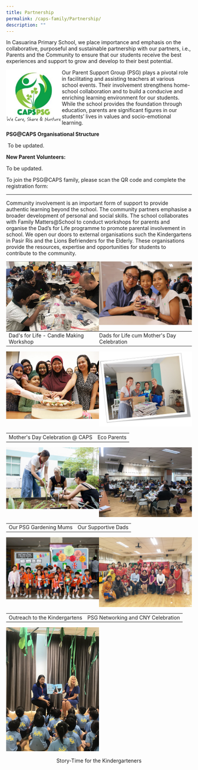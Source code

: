 ```yaml
---
title: Partnership
permalink: /caps-family/Partnership/
description: ""
---
```

In Casuarina Primary School, we place importance and emphasis on the collaborative, purposeful and sustainable partnership with our partners, i.e., Parents and the Community to ensure that our students receive the best experiences and support to grow and develop to their best potential.

<img src="/images/logo%20partnership.jpeg" 
     style="width:30%;float:left">
		 
Our Parent Support Group (PSG) plays a pivotal role in facilitating and assisting teachers at various school events. Their involvement strengthens home-school collaboration and to build a conducive and enriching learning environment for our students. While the school provides the foundation through education, parents are significant figures in our students’ lives in values and socio-emotional learning.


**PSG@CAPS Organisational Structure**  

 To be updated.
 

 
 **New Parent Volunteers:**  

  To be updated.

To join the PSG@CAPS family, please scan the QR code and complete the registration form:



___

Community involvement is an important form of support to provide authentic learning beyond the school. The community partners emphasise a broader development of personal and social skills. The school collaborates with Family Matters@School to conduct workshops for parents and organise the Dad’s for Life programme to promote parental involvement in school. We open our doors to external organisations such the Kindergartens in Pasir Ris and the Lions Befrienders for the Elderly. These organisations provide the resources, expertise and opportunities for students to contribute to the community.

<img src="/images/Picture.png" 
     style="width:50%;float:left">
		 <img src="/images/Picture2.png" 
     style="width:50%">
		 

|||
| -------- | -------- | 
| Dad's for Life - Candle Making Workshop     | Dads for Life cum Mother's Day Celebration     |

<img src="/images/Picture1.png" 
     style="width:50%;float:left">
		 <img src="/images/Eco%20Parents.jpeg" 
     style="width:50%">

|||
| -------- | -------- | 
| Mother's Day Celebration @ CAPS    | Eco Parents   |

<img src="/images/Our%20PSG%20Gardening%20Mums.jpeg" 
     style="width:50%;float:left">
		 <img src="/images/Our%20Supportive%20Dads.jpeg" 
     style="width:50%">

|||
| -------- | -------- | 
| Our PSG Gardening Mums    | Our Supportive Dads   |

<img src="/images/Outreach%20to%20the%20Kindergartens.jpeg" 
     style="width:50%;float:left">
		 <img src="/images/PSG%20Networking%20and%20CNY%20Celebration.jpeg" 
     style="width:50%">

|||
| -------- | -------- | 
| Outreach to the Kindergartens	   | PSG Networking and CNY Celebration|

<img src="/images/Story-Time%20for%20the%20Kindergarteners.jpeg" 
     style="width:50%">
		 
<center>Story-Time for the Kindergarteners</center>